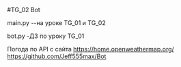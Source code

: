 #TG_02 Bot
 
main.py --на уроке TG_01 и TG_02

bot.py -ДЗ по уроку TG_01

Погода по API с сайта https://home.openweathermap.org/
https://github.com/Jeff555max/Bot